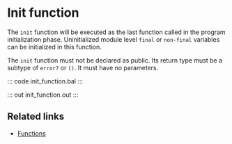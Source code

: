 # Init function

The `init` function will be executed as the last function called in the program initialization phase. Uninitialized module level `final` or `non-final` variables can be initialized in this function.

The `init` function must not be declared as public. Its return type must be a subtype of `error?` or `()`. It must have no parameters.

::: code init_function.bal :::

::: out init_function.out :::

## Related links
- [Functions](/learn/by-example/functions/)

